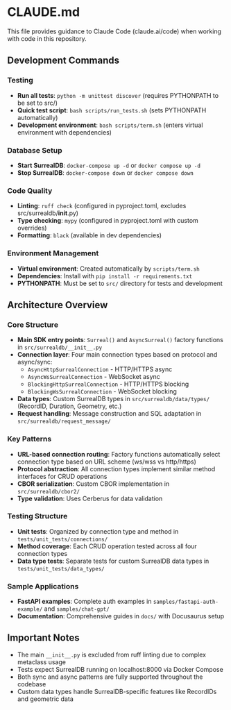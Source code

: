 # CLAUDE.md

This file provides guidance to Claude Code (claude.ai/code) when working with code in this repository.

## Development Commands

### Testing
- **Run all tests**: `python -m unittest discover` (requires PYTHONPATH to be set to src/)
- **Quick test script**: `bash scripts/run_tests.sh` (sets PYTHONPATH automatically)
- **Development environment**: `bash scripts/term.sh` (enters virtual environment with dependencies)

### Database Setup
- **Start SurrealDB**: `docker-compose up -d` or `docker compose up -d`
- **Stop SurrealDB**: `docker-compose down` or `docker compose down`

### Code Quality
- **Linting**: `ruff check` (configured in pyproject.toml, excludes src/surrealdb/__init__.py)
- **Type checking**: `mypy` (configured in pyproject.toml with custom overrides)
- **Formatting**: `black` (available in dev dependencies)

### Environment Management
- **Virtual environment**: Created automatically by `scripts/term.sh`
- **Dependencies**: Install with `pip install -r requirements.txt`
- **PYTHONPATH**: Must be set to `src/` directory for tests and development

## Architecture Overview

### Core Structure
- **Main SDK entry points**: `Surreal()` and `AsyncSurreal()` factory functions in `src/surrealdb/__init__.py`
- **Connection layer**: Four main connection types based on protocol and async/sync:
  - `AsyncHttpSurrealConnection` - HTTP/HTTPS async
  - `AsyncWsSurrealConnection` - WebSocket async
  - `BlockingHttpSurrealConnection` - HTTP/HTTPS blocking
  - `BlockingWsSurrealConnection` - WebSocket blocking
- **Data types**: Custom SurrealDB types in `src/surrealdb/data/types/` (RecordID, Duration, Geometry, etc.)
- **Request handling**: Message construction and SQL adaptation in `src/surrealdb/request_message/`

### Key Patterns
- **URL-based connection routing**: Factory functions automatically select connection type based on URL scheme (ws/wss vs http/https)
- **Protocol abstraction**: All connection types implement similar method interfaces for CRUD operations
- **CBOR serialization**: Custom CBOR implementation in `src/surrealdb/cbor2/`
- **Type validation**: Uses Cerberus for data validation

### Testing Structure
- **Unit tests**: Organized by connection type and method in `tests/unit_tests/connections/`
- **Method coverage**: Each CRUD operation tested across all four connection types
- **Data type tests**: Separate tests for custom SurrealDB data types in `tests/unit_tests/data_types/`

### Sample Applications
- **FastAPI examples**: Complete auth examples in `samples/fastapi-auth-example/` and `samples/chat-gpt/`
- **Documentation**: Comprehensive guides in `docs/` with Docusaurus setup

## Important Notes
- The main `__init__.py` is excluded from ruff linting due to complex metaclass usage
- Tests expect SurrealDB running on localhost:8000 via Docker Compose
- Both sync and async patterns are fully supported throughout the codebase
- Custom data types handle SurrealDB-specific features like RecordIDs and geometric data